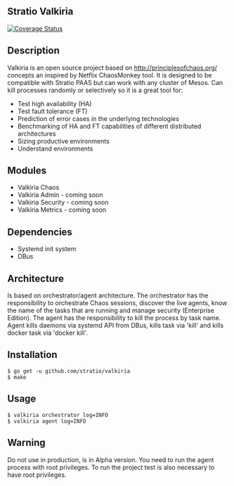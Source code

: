 ## Stratio Valkiria

[![Coverage Status](https://coveralls.io/repos/github/Stratio/valkiria/badge.svg?branch=HEAD)](https://coveralls.io/github/Stratio/valkiria?branch=HEAD)

## Description

Valkiria is an open source project based on http://principlesofchaos.org/ concepts an inspired by Netflix ChaosMonkey tool.
It is designed to be compatible with Stratio PAAS but can work with any cluster of Mesos.
Can kill processes randomly or selectively so it is a great tool for:
* Test high availability (HA)
* Test fault tolerance (FT)
* Prediction of error cases in the underlying technologies
* Benchmarking of HA and FT capabilities of different distributed architectures
* Sizing productive environments
* Understand environments


## Modules

* Valkiria Chaos
* Valkiria Admin - coming soon
* Valkiria Security - coming soon
* Valkiria Metrics - coming soon

## Dependencies
* Systemd init system
* DBus

## Architecture

Is based on orchestrator/agent architecture. The orchestrator has the responsibility to orchestrate Chaos sessions, 
discover the live agents, know the name of the tasks that are running and manage security (Enterprise Edition).
The agent has the responsibility to kill the process by task name. Agent kills daemons via systemd API from DBus, 
kills task via 'kill' and kills docker task via 'docker kill'.


## Installation

```console
$ go get -u github.com/stratio/valkiria
$ make
```


## Usage

```console
$ valkiria orchestrator log=INFO
$ valkiria agent log=INFO
```


## Warning
Do not use in production, is in Alpha version. You need to run the agent process with root privileges. 
To run the project test is also necessary to have root privileges.
